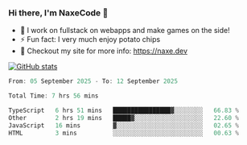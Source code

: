 ### Hi there, I'm NaxeCode 👋
- 🔭 I work on fullstack on webapps and make games on the side!
- ⚡ Fun fact: I very much enjoy potato chips
- 🔋 Checkout my site for more info: https://naxe.dev

[![GitHub stats](https://github-readme-stats.vercel.app/api?username=naxecode&theme=onedark)](https://naxe.dev)

<!--START_SECTION:waka-->

```csharp
From: 05 September 2025 - To: 12 September 2025

Total Time: 7 hrs 56 mins

TypeScript   6 hrs 51 mins   ████████████████▓░░░░░░░░   66.83 %
Other        2 hrs 19 mins   █████▓░░░░░░░░░░░░░░░░░░░   22.60 %
JavaScript   16 mins         ▓░░░░░░░░░░░░░░░░░░░░░░░░   02.65 %
HTML         3 mins          ░░░░░░░░░░░░░░░░░░░░░░░░░   00.63 %
```

<!--END_SECTION:waka-->



<!--
**NaxeCode/NaxeCode** is a ✨ _special_ ✨ repository because its `README.md` (this file) appears on your GitHub profile.

Here are some ideas to get you started:

- 🔭 I’m currently working on Web apps for indie games!
- 🌱 I’m currently mastering C#
- 👯 I’m looking to collaborate on ...
- 🤔 I’m looking for help with ...
- 💬 Ask me about ...
- 📫 How to reach me: ...
- 😄 Pronouns: ...
- ⚡ Fun fact: I love chips
-->
